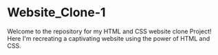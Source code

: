 # Website_Clone-1
Welcome to the repository for my HTML and CSS website clone Project! Here I'm recreating a captivating website using the power of HTML and CSS.
